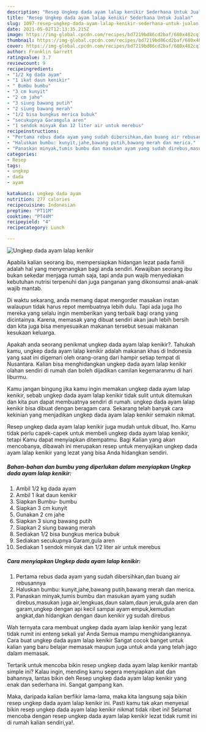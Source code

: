 ```yaml
---
description: "Resep Ungkep dada ayam lalap kenikir Sederhana Untuk Jualan"
title: "Resep Ungkep dada ayam lalap kenikir Sederhana Untuk Jualan"
slug: 1097-resep-ungkep-dada-ayam-lalap-kenikir-sederhana-untuk-jualan
date: 2021-05-02T12:13:35.215Z
image: https://img-global.cpcdn.com/recipes/bd7219bd86cd2baf/680x482cq70/ungkep-dada-ayam-lalap-kenikir-foto-resep-utama.jpg
thumbnail: https://img-global.cpcdn.com/recipes/bd7219bd86cd2baf/680x482cq70/ungkep-dada-ayam-lalap-kenikir-foto-resep-utama.jpg
cover: https://img-global.cpcdn.com/recipes/bd7219bd86cd2baf/680x482cq70/ungkep-dada-ayam-lalap-kenikir-foto-resep-utama.jpg
author: Franklin Garrett
ratingvalue: 3.7
reviewcount: 9
recipeingredient:
- "1/2 kg dada ayam"
- "1 ikat daun kenikir"
- " Bumbu bumbu"
- "3 cm kunyit"
- "2 cm jahe"
- "3 siung bawang putih"
- "2 siung bawang merah"
- "1/2 bisa bungkus merica bubuk"
- "secukupnya Garamgula aren"
- "1 sendok minyak dan 12 liter air untuk merebus"
recipeinstructions:
- "Pertama rebus dada ayam yang sudah dibersihkan,dan buang air rebusannya"
- "Haluskan bumbu: kunyit,jahe,bawang putih,bawang merah dan merica."
- "Panaskan minyak,tumis bumbu dan masukan ayam yang sudah direbus,masukan juga air,lengkuas,daun salam,daun jeruk,gula aren dan garam,ungkep dengan api kecil sampai ayam empuk,kemudian angkat,dan hidangkan dengan daun kenikir yg sudah direbus"
categories:
- Resep
tags:
- ungkep
- dada
- ayam

katakunci: ungkep dada ayam 
nutrition: 277 calories
recipecuisine: Indonesian
preptime: "PT11M"
cooktime: "PT44M"
recipeyield: "4"
recipecategory: Lunch

---
```



![Ungkep dada ayam lalap kenikir](https://img-global.cpcdn.com/recipes/bd7219bd86cd2baf/680x482cq70/ungkep-dada-ayam-lalap-kenikir-foto-resep-utama.jpg)

Apabila kalian seorang ibu, mempersiapkan hidangan lezat pada famili adalah hal yang menyenangkan bagi anda sendiri. Kewajiban seorang ibu bukan sekedar menjaga rumah saja, tapi anda pun wajib menyediakan kebutuhan nutrisi terpenuhi dan juga panganan yang dikonsumsi anak-anak wajib mantab.

Di waktu  sekarang, anda memang dapat mengorder masakan instan walaupun tidak harus repot membuatnya lebih dulu. Tapi ada juga lho mereka yang selalu ingin memberikan yang terbaik bagi orang yang dicintainya. Karena, memasak yang dibuat sendiri akan jauh lebih bersih dan kita juga bisa menyesuaikan makanan tersebut sesuai makanan kesukaan keluarga. 



Apakah anda seorang penikmat ungkep dada ayam lalap kenikir?. Tahukah kamu, ungkep dada ayam lalap kenikir adalah makanan khas di Indonesia yang saat ini digemari oleh orang-orang dari hampir setiap tempat di Nusantara. Kalian bisa menghidangkan ungkep dada ayam lalap kenikir olahan sendiri di rumah dan boleh dijadikan camilan kegemaranmu di hari liburmu.

Kamu jangan bingung jika kamu ingin memakan ungkep dada ayam lalap kenikir, sebab ungkep dada ayam lalap kenikir tidak sulit untuk ditemukan dan kita pun dapat membuatnya sendiri di rumah. ungkep dada ayam lalap kenikir bisa dibuat dengan beragam cara. Sekarang telah banyak cara kekinian yang menjadikan ungkep dada ayam lalap kenikir semakin nikmat.

Resep ungkep dada ayam lalap kenikir juga mudah untuk dibuat, lho. Kamu tidak perlu capek-capek untuk membeli ungkep dada ayam lalap kenikir, tetapi Kamu dapat menyiapkan ditempatmu. Bagi Kalian yang akan mencobanya, dibawah ini merupakan resep untuk menyajikan ungkep dada ayam lalap kenikir yang lezat yang bisa Anda hidangkan sendiri.

<!--inarticleads1-->

##### Bahan-bahan dan bumbu yang diperlukan dalam menyiapkan Ungkep dada ayam lalap kenikir:

1. Ambil 1/2 kg dada ayam
1. Ambil 1 ikat daun kenikir
1. Siapkan  Bumbu- bumbu
1. Siapkan 3 cm kunyit
1. Gunakan 2 cm jahe
1. Siapkan 3 siung bawang putih
1. Siapkan 2 siung bawang merah
1. Sediakan 1/2 bisa bungkus merica bubuk
1. Sediakan secukupnya Garam,gula aren
1. Sediakan 1 sendok minyak dan 1/2 liter air untuk merebus




<!--inarticleads2-->

##### Cara menyiapkan Ungkep dada ayam lalap kenikir:

1. Pertama rebus dada ayam yang sudah dibersihkan,dan buang air rebusannya
1. Haluskan bumbu: kunyit,jahe,bawang putih,bawang merah dan merica.
1. Panaskan minyak,tumis bumbu dan masukan ayam yang sudah direbus,masukan juga air,lengkuas,daun salam,daun jeruk,gula aren dan garam,ungkep dengan api kecil sampai ayam empuk,kemudian angkat,dan hidangkan dengan daun kenikir yg sudah direbus




Wah ternyata cara membuat ungkep dada ayam lalap kenikir yang lezat tidak rumit ini enteng sekali ya! Anda Semua mampu menghidangkannya. Cara buat ungkep dada ayam lalap kenikir Sangat cocok banget untuk kalian yang baru belajar memasak maupun juga untuk anda yang telah jago dalam memasak.

Tertarik untuk mencoba bikin resep ungkep dada ayam lalap kenikir mantab simple ini? Kalau ingin, mending kamu segera menyiapkan alat dan bahannya, lantas bikin deh Resep ungkep dada ayam lalap kenikir yang enak dan sederhana ini. Sangat gampang kan. 

Maka, daripada kalian berfikir lama-lama, maka kita langsung saja bikin resep ungkep dada ayam lalap kenikir ini. Pasti kamu tak akan menyesal bikin resep ungkep dada ayam lalap kenikir nikmat tidak ribet ini! Selamat mencoba dengan resep ungkep dada ayam lalap kenikir lezat tidak rumit ini di rumah kalian sendiri,ya!.

